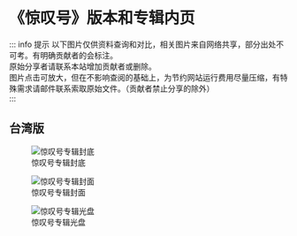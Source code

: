 # 《惊叹号》版本和专辑内页

::: info 提示
以下图片仅供资料查询和对比，相关图片来自网络共享，部分出处不可考。有明确贡献者的会标注。<br>
原始分享者请联系本站增加贡献者或删除。<br>
图片点击可放大，但在不影响查阅的基础上，为节约网站运行费用尽量压缩，有特殊需求请邮件联系索取原始文件。（贡献者禁止分享的除外）<br>
:::

## 台湾版

<div class="image-scroll-container">
  <div class="image-scroll-wrapper">
    <div class="image-scroll-content">
        <figure>
            <img src="//public.jaychou.wiki/composition/cd/2011-惊叹号[台湾]/back.jpg/yss+sy" alt="惊叹号专辑封底" />
            <figcaption>惊叹号专辑封底</figcaption>
        </figure>
        <figure>
            <img src="//public.jaychou.wiki/composition/cd/2011-惊叹号[台湾]/cover.jpg/yss+sy" alt="惊叹号专辑封面" />
            <figcaption>惊叹号专辑封面</figcaption>
        </figure>
        <figure>
            <img src="//public.jaychou.wiki/composition/cd/2011-惊叹号[台湾]/disc.jpg/yss+sy" alt="惊叹号专辑光盘" />
            <figcaption>惊叹号专辑光盘</figcaption>
        </figure>
    </div>
  </div>
</div>